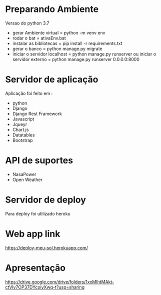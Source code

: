 # Preparando Ambiente

Versao do python 3.7

- gerar Ambiente virtual = python -m venv env
- rodar o bat = ativaEnv.bat
- instalar as bibliotecas = pip install -r requirements.txt
- gerar o banco = python manage.py migrate
- iniciar o servidor localhost = python manage.py runserver 
    ou 
        iniciar o servidor externo = python manage.py runserver 0.0.0.0:8000 

# Servidor de aplicação

Aplicação foi feito em :
- python
- Django
- Django Rest Framework
- Javascript
- Jqueyr
- Chart.js
- Datatables
- Bootstrap

# API de suportes

- NasaPower
- Open Weather
# Servidor de deploy

Para deploy foi utilizado heroku

# Web app link

https://deploy-meu-sol.herokuapp.com/

# Apresentação 

https://drive.google.com/drive/folders/1xxMIhtMAkt-ctVlv7OP37DYcoiyXwq-t?usp=sharing